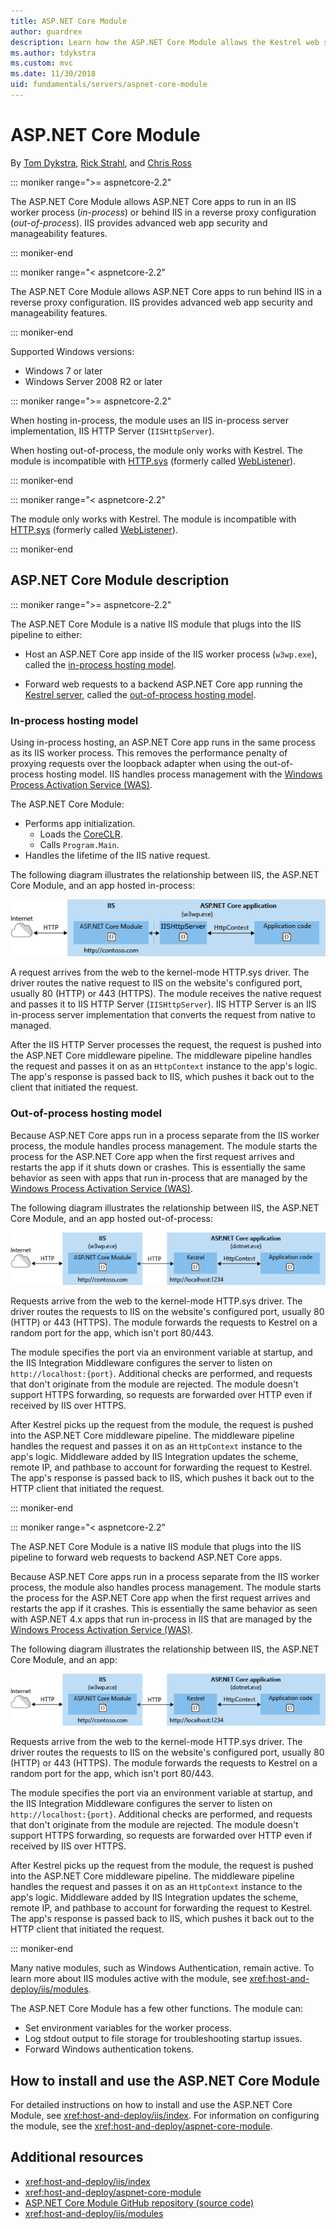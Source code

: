 ```yaml
---
title: ASP.NET Core Module
author: guardrex
description: Learn how the ASP.NET Core Module allows the Kestrel web server to use IIS or IIS Express.
ms.author: tdykstra
ms.custom: mvc
ms.date: 11/30/2018
uid: fundamentals/servers/aspnet-core-module
---
```

# ASP.NET Core Module

By [Tom Dykstra](https://github.com/tdykstra), [Rick Strahl](https://github.com/RickStrahl), and [Chris Ross](https://github.com/Tratcher)

::: moniker range=">= aspnetcore-2.2"

The ASP.NET Core Module allows ASP.NET Core apps to run in an IIS worker process (*in-process*) or behind IIS in a reverse proxy configuration (*out-of-process*). IIS provides advanced web app security and manageability features.

::: moniker-end

::: moniker range="< aspnetcore-2.2"

The ASP.NET Core Module allows ASP.NET Core apps to run behind IIS in a reverse proxy configuration. IIS provides advanced web app security and manageability features.

::: moniker-end

Supported Windows versions:

* Windows 7 or later
* Windows Server 2008 R2 or later

::: moniker range=">= aspnetcore-2.2"

When hosting in-process, the module uses an IIS in-process server implementation, IIS HTTP Server (`IISHttpServer`).

When hosting out-of-process, the module only works with Kestrel. The module is incompatible with [HTTP.sys](xref:fundamentals/servers/httpsys) (formerly called [WebListener](xref:fundamentals/servers/weblistener)).

::: moniker-end

::: moniker range="< aspnetcore-2.2"

The module only works with Kestrel. The module is incompatible with [HTTP.sys](xref:fundamentals/servers/httpsys) (formerly called [WebListener](xref:fundamentals/servers/weblistener)).

::: moniker-end

## ASP.NET Core Module description

::: moniker range=">= aspnetcore-2.2"

The ASP.NET Core Module is a native IIS module that plugs into the IIS pipeline to either:

* Host an ASP.NET Core app inside of the IIS worker process (`w3wp.exe`), called the [in-process hosting model](#in-process-hosting-model).

* Forward web requests to a backend ASP.NET Core app running the [Kestrel server](xref:fundamentals/servers/kestrel), called the [out-of-process hosting model](#out-of-process-hosting-model).

### In-process hosting model

Using in-process hosting, an ASP.NET Core app runs in the same process as its IIS worker process. This removes the performance penalty of proxying requests over the loopback adapter when using the out-of-process hosting model. IIS handles process management with the [Windows Process Activation Service (WAS)](/iis/manage/provisioning-and-managing-iis/features-of-the-windows-process-activation-service-was).

The ASP.NET Core Module:

* Performs app initialization.
  * Loads the [CoreCLR](/dotnet/standard/glossary#coreclr).
  * Calls `Program.Main`.
* Handles the lifetime of the IIS native request.

The following diagram illustrates the relationship between IIS, the ASP.NET Core Module, and an app hosted in-process:

![ASP.NET Core Module](aspnet-core-module/_static/ancm-inprocess.png)

A request arrives from the web to the kernel-mode HTTP.sys driver. The driver routes the native request to IIS on the website's configured port, usually 80 (HTTP) or 443 (HTTPS). The module receives the native request and passes it to IIS HTTP Server (`IISHttpServer`). IIS HTTP Server is an IIS in-process server implementation that converts the request from native to managed.

After the IIS HTTP Server processes the request, the request is pushed into the ASP.NET Core middleware pipeline. The middleware pipeline handles the request and passes it on as an `HttpContext` instance to the app's logic. The app's response is passed back to IIS, which pushes it back out to the client that initiated the request.

### Out-of-process hosting model

Because ASP.NET Core apps run in a process separate from the IIS worker process, the module handles process management. The module starts the process for the ASP.NET Core app when the first request arrives and restarts the app if it shuts down or crashes. This is essentially the same behavior as seen with apps that run in-process that are managed by the [Windows Process Activation Service (WAS)](/iis/manage/provisioning-and-managing-iis/features-of-the-windows-process-activation-service-was).

The following diagram illustrates the relationship between IIS, the ASP.NET Core Module, and an app hosted out-of-process:

![ASP.NET Core Module](aspnet-core-module/_static/ancm-outofprocess.png)

Requests arrive from the web to the kernel-mode HTTP.sys driver. The driver routes the requests to IIS on the website's configured port, usually 80 (HTTP) or 443 (HTTPS). The module forwards the requests to Kestrel on a random port for the app, which isn't port 80/443.

The module specifies the port via an environment variable at startup, and the IIS Integration Middleware configures the server to listen on `http://localhost:{port}`. Additional checks are performed, and requests that don't originate from the module are rejected. The module doesn't support HTTPS forwarding, so requests are forwarded over HTTP even if received by IIS over HTTPS.

After Kestrel picks up the request from the module, the request is pushed into the ASP.NET Core middleware pipeline. The middleware pipeline handles the request and passes it on as an `HttpContext` instance to the app's logic. Middleware added by IIS Integration updates the scheme, remote IP, and pathbase to account for forwarding the request to Kestrel. The app's response is passed back to IIS, which pushes it back out to the HTTP client that initiated the request.

::: moniker-end

::: moniker range="< aspnetcore-2.2"

The ASP.NET Core Module is a native IIS module that plugs into the IIS pipeline to forward web requests to backend ASP.NET Core apps.

Because ASP.NET Core apps run in a process separate from the IIS worker process, the module also handles process management. The module starts the process for the ASP.NET Core app when the first request arrives and restarts the app if it crashes. This is essentially the same behavior as seen with ASP.NET 4.x apps that run in-process in IIS that are managed by the [Windows Process Activation Service (WAS)](/iis/manage/provisioning-and-managing-iis/features-of-the-windows-process-activation-service-was).

The following diagram illustrates the relationship between IIS, the ASP.NET Core Module, and an app:

![ASP.NET Core Module](aspnet-core-module/_static/ancm-outofprocess.png)

Requests arrive from the web to the kernel-mode HTTP.sys driver. The driver routes the requests to IIS on the website's configured port, usually 80 (HTTP) or 443 (HTTPS). The module forwards the requests to Kestrel on a random port for the app, which isn't port 80/443.

The module specifies the port via an environment variable at startup, and the IIS Integration Middleware configures the server to listen on `http://localhost:{port}`. Additional checks are performed, and requests that don't originate from the module are rejected. The module doesn't support HTTPS forwarding, so requests are forwarded over HTTP even if received by IIS over HTTPS.

After Kestrel picks up the request from the module, the request is pushed into the ASP.NET Core middleware pipeline. The middleware pipeline handles the request and passes it on as an `HttpContext` instance to the app's logic. Middleware added by IIS Integration updates the scheme, remote IP, and pathbase to account for forwarding the request to Kestrel. The app's response is passed back to IIS, which pushes it back out to the HTTP client that initiated the request.

::: moniker-end

Many native modules, such as Windows Authentication, remain active. To learn more about IIS modules active with the module, see <xref:host-and-deploy/iis/modules>.

The ASP.NET Core Module has a few other functions. The module can:

* Set environment variables for the worker process.
* Log stdout output to file storage for troubleshooting startup issues.
* Forward Windows authentication tokens.

## How to install and use the ASP.NET Core Module

For detailed instructions on how to install and use the ASP.NET Core Module, see <xref:host-and-deploy/iis/index>. For information on configuring the module, see the <xref:host-and-deploy/aspnet-core-module>.

## Additional resources

* <xref:host-and-deploy/iis/index>
* <xref:host-and-deploy/aspnet-core-module>
* [ASP.NET Core Module GitHub repository (source code)](https://github.com/aspnet/AspNetCoreModule)
* <xref:host-and-deploy/iis/modules>
